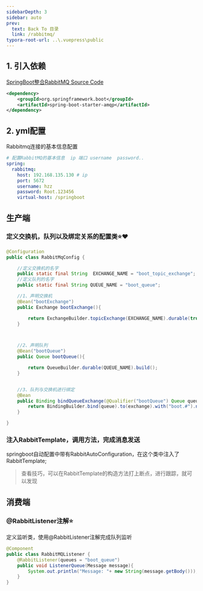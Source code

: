 ```yaml
---
sidebarDepth: 3
sidebar: auto
prev:
  text: Back To 目录
  link: /rabbitmq/
typora-root-url: ..\.vuepress\public
---
```




## 1. 引入依赖

[SpringBoot整合RabbitMQ Source Code](https://github.com/Q10Viking/learncode/tree/main/rabbitmq/_03_springboot_rabbitmq)

```xml
<dependency>
    <groupId>org.springframework.boot</groupId>
    <artifactId>spring-boot-starter-amqp</artifactId>
</dependency>

```

## 2. yml配置

Rabbitmq连接的基本信息配置

```yml
# 配置RabbitMQ的基本信息  ip 端口 username  password..
spring:
  rabbitmq:
    host: 192.168.135.130 # ip
    port: 5672
    username: hzz
    password: Root.123456
    virtual-host: /springboot
```





## 生产端

### 定义交换机，队列以及绑定关系的配置类⭐❤️

```java
@Configuration
public class RabbitMqConfig {

    //定义交换机的名字
    public static final String  EXCHANGE_NAME = "boot_topic_exchange";
    //定义队列的名字
    public static final String QUEUE_NAME = "boot_queue";

    //1、声明交换机
    @Bean("bootExchange")
    public Exchange bootExchange(){

        return ExchangeBuilder.topicExchange(EXCHANGE_NAME).durable(true).build();
    }



    //2、声明队列
    @Bean("bootQueue")
    public Queue bootQueue(){

        return QueueBuilder.durable(QUEUE_NAME).build();
    }


    //3、队列与交换机进行绑定
    @Bean
    public Binding bindQueueExchange(@Qualifier("bootQueue") Queue queue, @Qualifier("bootExchange") Exchange exchange){
        return BindingBuilder.bind(queue).to(exchange).with("boot.#").noargs();
    }

}
```



### 注入RabbitTemplate，调用方法，完成消息发送

springboot自动配置中带有RabbitAutoConfiguration，在这个类中注入了RabbitTemplate;

> 查看技巧，可以在RabbitTemplate的构造方法打上断点，进行跟踪，就可以发现

## 消费端

### @RabbitListener注解⭐

定义监听类，使用@RabbitListener注解完成队列监听

```java
@Component
public class RabbitMQListener {
    @RabbitListener(queues = "boot_queue")
    public void ListenerQueue(Message message){
        System.out.println("Message: "+ new String(message.getBody()));
    }
}
```

